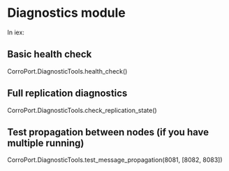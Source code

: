 # Diagnostics module

In iex: 

## Basic health check
CorroPort.DiagnosticTools.health_check()

## Full replication diagnostics  
CorroPort.DiagnosticTools.check_replication_state()

## Test propagation between nodes (if you have multiple running)
CorroPort.DiagnosticTools.test_message_propagation(8081, [8082, 8083])